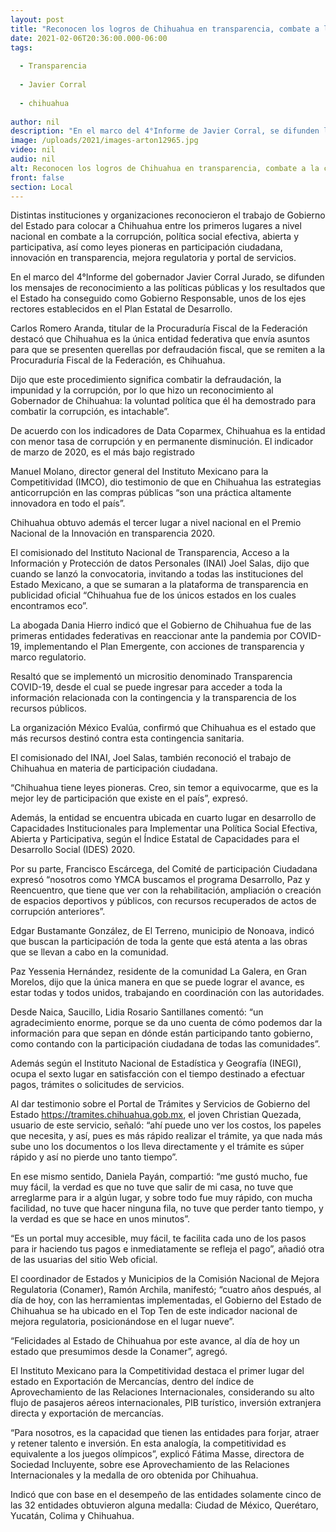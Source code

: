 ```yaml
---
layout: post
title: "Reconocen los logros de Chihuahua en transparencia, combate a la corrupción y mejora regulatoria"
date: 2021-02-06T20:36:00.000-06:00
tags:
  
  - Transparencia
  
  - Javier Corral
  
  - chihuahua
  
author: nil
description: "En el marco del 4°Informe de Javier Corral, se difunden los mensajes de distintas instituciones y organizaciones nacionales que destacan los resultados obtenidos bajo las políticas públicas de un Gobierno Responsable"
image: /uploads/2021/images-arton12965.jpg
video: nil
audio: nil
alt: Reconocen los logros de Chihuahua en transparencia, combate a la corrupción y mejora regulatoria
front: false
section: Local
---
```


Distintas instituciones y organizaciones reconocieron el trabajo de Gobierno del Estado para colocar a Chihuahua entre los primeros lugares  a nivel nacional en combate a la corrupción, política social efectiva, abierta y participativa, así como leyes pioneras en participación ciudadana, innovación en transparencia, mejora regulatoria y portal de servicios.

En el marco del 4°Informe del gobernador Javier Corral Jurado, se difunden los mensajes de reconocimiento a las políticas públicas y los resultados que el Estado ha conseguido como Gobierno Responsable, unos de los ejes rectores establecidos en el Plan Estatal de Desarrollo.

Carlos Romero Aranda, titular de la Procuraduría Fiscal de la Federación destacó que Chihuahua es la única entidad federativa que envía asuntos para que se presenten querellas por defraudación fiscal, que se remiten a la Procuraduría Fiscal de la Federación, es Chihuahua.

Dijo que este procedimiento significa combatir la defraudación, la impunidad y la corrupción, por lo que hizo un reconocimiento al Gobernador de Chihuahua: la voluntad política que él ha demostrado para combatir la corrupción, es intachable”.

De acuerdo con los indicadores de Data Coparmex, Chihuahua es la entidad con menor tasa de corrupción y en permanente disminución. El indicador de marzo de 2020, es el más bajo registrado

Manuel Molano, director general del Instituto Mexicano para la Competitividad (IMCO), dio testimonio de que en Chihuahua las estrategias anticorrupción en las compras públicas “son una práctica altamente innovadora en todo el país”.

Chihuahua obtuvo además el tercer lugar a nivel nacional en el Premio Nacional de la Innovación en transparencia 2020.

El comisionado del Instituto Nacional de Transparencia, Acceso a la Información y Protección de datos Personales (INAI) Joel Salas, dijo que  cuando se lanzó la convocatoria, invitando a todas las instituciones del Estado Mexicano, a que se sumaran a la plataforma de transparencia en publicidad oficial “Chihuahua fue de los únicos estados en los cuales encontramos eco”.

La abogada Dania Hierro indicó que el Gobierno de Chihuahua fue de las primeras entidades federativas en reaccionar ante la pandemia por COVID-19, implementando el Plan Emergente, con acciones de transparencia y marco regulatorio.

Resaltó que se implementó un micrositio denominado Transparencia COVID-19, desde el cual se puede ingresar para acceder a toda la información relacionada con la contingencia y la transparencia de los recursos públicos.

La organización México Evalúa, confirmó que Chihuahua es el estado que más recursos destinó contra esta contingencia sanitaria.

El comisionado del INAI, Joel Salas, también reconoció el trabajo de Chihuahua en materia de participación ciudadana.

“Chihuahua tiene leyes pioneras. Creo, sin temor a equivocarme, que es la mejor ley de participación que existe en el país”, expresó.

Además, la entidad se encuentra ubicada en cuarto lugar en desarrollo de Capacidades Institucionales para Implementar una Política Social Efectiva, Abierta y Participativa, según el Índice Estatal de Capacidades para el Desarrollo Social (IDES) 2020.

Por su parte, Francisco Escárcega, del Comité de participación Ciudadana expresó “nosotros como YMCA buscamos el programa Desarrollo, Paz y Reencuentro, que tiene que ver con la rehabilitación, ampliación o creación de espacios deportivos y públicos, con recursos recuperados de actos de corrupción anteriores”.

Edgar Bustamante González, de El Terreno, municipio de Nonoava, indicó que buscan la participación de toda la gente que está atenta a las obras que se llevan a cabo en la comunidad.

Paz Yessenia Hernández, residente de la comunidad La Galera, en Gran Morelos, dijo que la única manera en que se puede lograr el avance, es estar todas y todos unidos, trabajando en coordinación con las autoridades.

Desde Naica, Saucillo, Lidia Rosario Santillanes comentó: “un agradecimiento enorme, porque se da uno cuenta de cómo podemos dar la información para que sepan en dónde están participando tanto gobierno, como contando con la participación ciudadana de todas las comunidades”.

Además según el Instituto Nacional de Estadística y Geografía (INEGI), ocupa el sexto  lugar en satisfacción con el tiempo destinado a efectuar pagos, trámites o solicitudes de servicios.

Al dar testimonio sobre el Portal de Trámites y Servicios de Gobierno del Estado https://tramites.chihuahua.gob.mx, el joven Christian Quezada, usuario de este servicio, señaló: “ahí puede uno ver los costos, los papeles que necesita, y así, pues es más rápido realizar el trámite, ya que nada más sube uno los documentos o los lleva directamente y el trámite es súper rápido y así no pierde uno tanto tiempo”.

En ese mismo sentido, Daniela Payán, compartió: “me gustó mucho, fue muy fácil, la verdad es que no tuve que salir de mi casa, no tuve que arreglarme para ir a algún lugar, y sobre todo fue muy rápido, con mucha facilidad, no tuve que hacer ninguna fila, no tuve que perder tanto tiempo, y la verdad es que se hace en unos minutos”.

“Es un portal muy accesible, muy fácil, te facilita cada uno de los pasos para ir haciendo tus pagos e inmediatamente se refleja el pago”, añadió otra de las usuarias del sitio Web oficial.

El coordinador de Estados y Municipios de la Comisión Nacional de Mejora Regulatoria (Conamer), Ramón Archila, manifestó; “cuatro años después, al día de hoy, con las herramientas implementadas, el Gobierno del Estado de Chihuahua se ha ubicado en el Top Ten de este indicador nacional de mejora regulatoria, posicionándose en el lugar nueve”.

“Felicidades al Estado de Chihuahua por este avance, al día de hoy un estado que presumimos desde la Conamer”, agregó.

El Instituto Mexicano para la Competitividad destaca el primer lugar del estado en Exportación de Mercancías, dentro del índice de Aprovechamiento de las Relaciones Internacionales, considerando su alto flujo de pasajeros aéreos internacionales, PIB turístico, inversión extranjera directa y exportación de mercancías.

“Para nosotros, es la capacidad que tienen las entidades para forjar, atraer y retener talento e inversión. En esta analogía, la competitividad es equivalente a los juegos olímpicos”, explicó Fátima Masse, directora de Sociedad Incluyente, sobre ese Aprovechamiento de las Relaciones Internacionales y la medalla de oro obtenida por Chihuahua.

Indicó que con base en el desempeño de las entidades solamente cinco de las 32 entidades obtuvieron alguna medalla: Ciudad de México, Querétaro, Yucatán, Colima y Chihuahua.